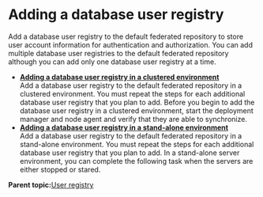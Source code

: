 # Adding a database user registry 

Add a database user registry to the default federated repository to store user account information for authentication and authorization. You can add multiple database user registries to the default federated repository although you can add only one database user registry at a time.

-   **[Adding a database user registry in a clustered environment ](../config/add_db_usr_reg_clus.md)**  
Add a database user registry to the default federated repository in a clustered environment. You must repeat the steps for each additional database user registry that you plan to add. Before you begin to add the database user registry in a clustered environment, start the deployment manager and node agent and verify that they are able to synchronize.
-   **[Adding a database user registry in a stand-alone environment ](../config/add_db_usr_reg_stdal.md)**  
Add a database user registry to the default federated repository in a stand-alone environment. You must repeat the steps for each additional database user registry that you plan to add. In a stand-alone server environment, you can complete the following task when the servers are either stopped or stared.

**Parent topic:**[User registry ](../config/config_user_registry.md)


